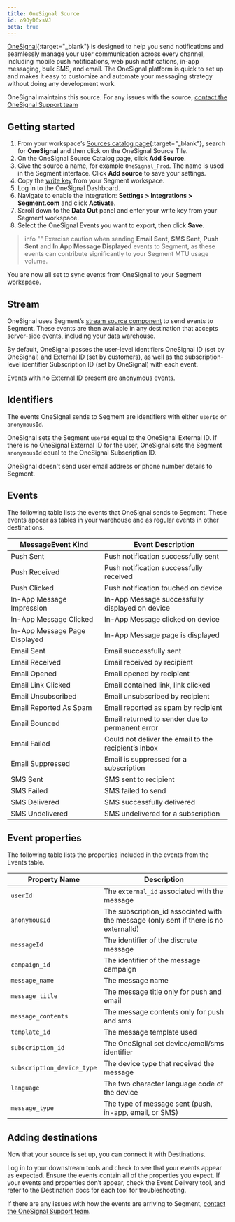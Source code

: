 ```yaml
---
title: OneSignal Source
id: o9OyD6xsVJ
beta: true
---
```


[OneSignal](https://onesignal.com){:target="_blank"} is designed to help you send notifications and seamlessly manage your user communication across every channel, including mobile push notifications, web push notifications, in-app messaging, bulk SMS, and email. The OneSignal platform is quick to set up and makes it easy to customize and automate your messaging strategy without doing any development work.

OneSignal maintains this source. For any issues with the source, [contact the OneSignal Support team](mailto:support@onesignal.com)


## Getting started

1. From your workspace’s [Sources catalog page](https://app.segment.com/goto-my-workspace/sources/catalog){:target="_blank"}, search for **OneSignal** and then click on the OneSignal Source Tile. 
2. On the OneSignal Source Catalog page, click **Add Source**.
3. Give the source a name, for example `OneSignal_Prod`. The name is used in the Segment interface. Click **Add source** to save your settings. 
4. Copy the [write key](/docs/connections/find-writekey) from your Segment workspace. 
5. Log in to the OneSignal Dashboard.
6. Navigate to enable the integration: **Settings > Integrations > Segment.com** and click **Activate**.
7. Scroll down to the **Data Out** panel and enter your write key from your Segment workspace. 
9. Select the OneSignal Events you want to export, then click **Save**. 


> info ""
> Exercise caution when sending **Email Sent**, **SMS Sent**, **Push Sent** and **In App Message Displayed** events to Segment, as these events can contribute significantly to your Segment MTU usage volume. 

You are now all set to sync events from OneSignal to your Segment workspace. 

## Stream

OneSignal uses Segment’s [stream source component](/docs/partners/streams/) to send events to Segment. These events are then available in any destination that accepts server-side events, including your data warehouse.

By default, OneSignal passes the user-level identifiers OneSignal ID (set by OneSignal) and External ID (set by customers), as well as the subscription-level identifier Subscription ID (set by OneSignal) with each event. 

Events with no External ID present are anonymous events.

## Identifiers

The events OneSignal sends to Segment are identifiers with either `userId` or `anonymousId`.

OneSignal sets the Segment `userId` equal to the OneSignal External ID. If there is no OneSignal External ID for the user, OneSignal sets the Segment `anonymousId` equal to the OneSignal Subscription ID.

OneSignal doesn't send user email address or phone number details to Segment.


## Events

The following table lists the events that OneSignal sends to Segment. These events appear as tables in your warehouse and as regular events in other destinations. 

| MessageEvent Kind             | Event Description                                    |
| ----------------------------- | ---------------------------------------------------- |
| Push Sent                     | Push notification successfully sent                  |
| Push Received                 | Push notification successfully received              |
| Push Clicked                  | Push notification touched on device                  |
| In-App Message Impression     | In-App Message successfully displayed on device      |
| In-App Message Clicked        | In-App Message clicked on device                     |
| In-App Message Page Displayed | In-App Message page is displayed                     |
| Email Sent                    | Email successfully sent                              |
| Email Received                | Email received by recipient                          |
| Email Opened                  | Email opened by recipient                            |
| Email Link Clicked            | Email contained link, link clicked                   |
| Email Unsubscribed            | Email unsubscribed by recipient                      |
| Email Reported As Spam        | Email reported as spam by recipient                  |
| Email Bounced                 | Email returned to sender due to permanent error      |
| Email Failed                  | Could not deliver the email to the recipient’s inbox |
| Email Suppressed              | Email is suppressed for a subscription               |
| SMS Sent                      | SMS sent to recipient                                |
| SMS Failed                    | SMS failed to send                                   |
| SMS Delivered                 | SMS successfully delivered                           |
| SMS Undelivered               | SMS undelivered for a subscription                   |

## Event properties

The following table lists the properties included in the events from the Events table.

| Property Name              | Description                                                                           |
| -------------------------- | ------------------------------------------------------------------------------------- |
| `userId`                   | The `external_id` associated with the message                                           |
| `anonymousId `             | The subscription_id associated with the message (only sent if there is no externalId) |
| `messageId`                | The identifier of the discrete message                                                |
| `campaign_id`              | The identifier of the message campaign                                                |
| `message_name`             | The message name                                                                      |
| `message_title`            | The message title only for push and email                                             |
| `message_contents`         | The message contents only for push and sms                                            |
| `template_id`              | The message template used                                                             |
| `subscription_id`         | The OneSignal set device/email/sms identifier                                         |
| `subscription_device_type` | The device type that received the message                                             |
| `language`                 | The two character language code of the device                                         |
| `message_type`             | The type of message sent (push, in-app, email, or SMS)                                    |



## Adding destinations

Now that your source is set up, you can connect it with Destinations.

Log in to your downstream tools and check to see that your events appear as expected. Ensure the events contain all of the properties you expect. If your events and properties don’t appear, check the Event Delivery tool, and refer to the Destination docs for each tool for troubleshooting.

If there are any issues with how the events are arriving to Segment, [contact the OneSignal Support team](mailto:support@onesignal.com).